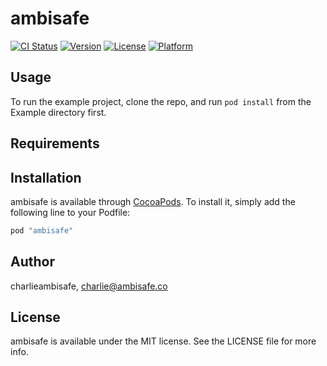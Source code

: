 # ambisafe

[![CI Status](http://img.shields.io/travis/charlieambisafe/ambisafe.svg?style=flat)](https://travis-ci.org/charlieambisafe/ambisafe)
[![Version](https://img.shields.io/cocoapods/v/ambisafe.svg?style=flat)](http://cocoapods.org/pods/ambisafe)
[![License](https://img.shields.io/cocoapods/l/ambisafe.svg?style=flat)](http://cocoapods.org/pods/ambisafe)
[![Platform](https://img.shields.io/cocoapods/p/ambisafe.svg?style=flat)](http://cocoapods.org/pods/ambisafe)

## Usage

To run the example project, clone the repo, and run `pod install` from the Example directory first.

## Requirements

## Installation

ambisafe is available through [CocoaPods](http://cocoapods.org). To install
it, simply add the following line to your Podfile:

```ruby
pod "ambisafe"
```

## Author

charlieambisafe, charlie@ambisafe.co

## License

ambisafe is available under the MIT license. See the LICENSE file for more info.

